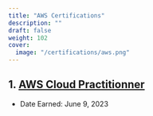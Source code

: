 ```yaml
---
title: "AWS Certifications"
description: ""
draft: false
weight: 102
cover:
  image: "/certifications/aws.png"
---
```


## 1. [AWS Cloud Practitionner](https://www.credly.com/badges/e02730eb-2168-4c61-a2f3-1510623c56ad/public_url)

- Date Earned: June 9, 2023
